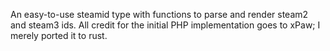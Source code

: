 An easy-to-use steamid type with functions to parse and render steam2 and steam3 ids. 
All credit for the initial PHP implementation goes to xPaw; I merely ported it to rust.
